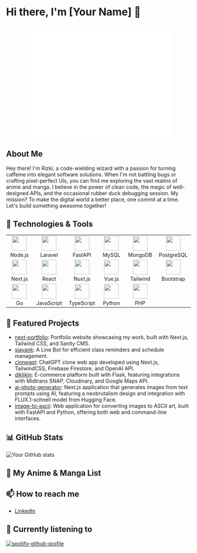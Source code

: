 # Hi there, I'm [Your Name] 👋

<div align="center">
  <img src="https://github.com/rizkifajara/rizkifajara/blob/main/github-metrics.svg" alt="Metrics" width="400">
</div>

## About Me

Hey there! I'm Rizki, a code-wielding wizard with a passion for turning caffeine into elegant software solutions. When I'm not battling bugs or crafting pixel-perfect UIs, you can find me exploring the vast realms of anime and manga. I believe in the power of clean code, the magic of well-designed APIs, and the occasional rubber duck debugging session. My mission? To make the digital world a better place, one commit at a time. Let's build something awesome together!

## 🔧 Technologies & Tools

<table>
  <tr>
    <td align="center" width="96">
      <img src="https://cdn.jsdelivr.net/gh/devicons/devicon/icons/nodejs/nodejs-original.svg" width="40" height="40"/>
      <br>Node.js
    </td>
    <td align="center" width="96">
      <img src="https://cdn.jsdelivr.net/gh/devicons/devicon/icons/laravel/laravel-original.svg" width="40" height="40"/>
      <br>Laravel
    </td>
    <td align="center" width="96">
      <img src="https://cdn.jsdelivr.net/gh/devicons/devicon/icons/fastapi/fastapi-original.svg" width="40" height="40"/>
      <br>FastAPI
    </td>
    <td align="center" width="96">
      <img src="https://cdn.jsdelivr.net/gh/devicons/devicon/icons/mysql/mysql-original.svg" width="40" height="40"/>
      <br>MySQL
    </td>
    <td align="center" width="96">
      <img src="https://cdn.jsdelivr.net/gh/devicons/devicon/icons/mongodb/mongodb-original.svg" width="40" height="40"/>
      <br>MongoDB
    </td>
    <td align="center" width="96">
      <img src="https://cdn.jsdelivr.net/gh/devicons/devicon/icons/postgresql/postgresql-original.svg" width="40" height="40"/>
      <br>PostgreSQL
    </td>
  </tr>
  <tr>
    <td align="center" width="96">
      <img src="https://cdn.jsdelivr.net/gh/devicons/devicon/icons/nextjs/nextjs-original.svg" width="40" height="40"/>
      <br>Next.js
    </td>
    <td align="center" width="96">
      <img src="https://cdn.jsdelivr.net/gh/devicons/devicon/icons/react/react-original.svg" width="40" height="40"/>
      <br>React
    </td>
    <td align="center" width="96">
      <img src="https://cdn.jsdelivr.net/gh/devicons/devicon/icons/nuxtjs/nuxtjs-original.svg" width="40" height="40"/>
      <br>Nuxt.js
    </td>
    <td align="center" width="96">
      <img src="https://cdn.jsdelivr.net/gh/devicons/devicon/icons/vuejs/vuejs-original.svg" width="40" height="40"/>
      <br>Vue.js
    </td>
    <td align="center" width="96">
      <img src="https://cdn.jsdelivr.net/gh/devicons/devicon/icons/tailwindcss/tailwindcss-original.svg" width="40" height="40"/>
      <br>Tailwind
    </td>
    <td align="center" width="96">
      <img src="https://cdn.jsdelivr.net/gh/devicons/devicon/icons/bootstrap/bootstrap-original.svg" width="40" height="40"/>
      <br>Bootstrap
    </td>
  </tr>
  <tr>
    <td align="center" width="96">
      <img src="https://cdn.jsdelivr.net/gh/devicons/devicon/icons/go/go-original.svg" width="40" height="40"/>
      <br>Go
    </td>
    <td align="center" width="96">
      <img src="https://cdn.jsdelivr.net/gh/devicons/devicon/icons/javascript/javascript-original.svg" width="40" height="40"/>
      <br>JavaScript
    </td>
    <td align="center" width="96">
      <img src="https://cdn.jsdelivr.net/gh/devicons/devicon/icons/typescript/typescript-original.svg" width="40" height="40"/>
      <br>TypeScript
    </td>
    <td align="center" width="96">
      <img src="https://cdn.jsdelivr.net/gh/devicons/devicon/icons/python/python-original.svg" width="40" height="40"/>
      <br>Python
    </td>
    <td align="center" width="96">
      <img src="https://cdn.jsdelivr.net/gh/devicons/devicon/icons/php/php-original.svg" width="40" height="40"/>
      <br>PHP
    </td>
  </tr>
</table>

## 🚀 Featured Projects
- [next-portfolio](https://github.com/rizkifajara/next-portfolio): Portfolio website showcasing my work, built with Next.js, Tailwind CSS, and Sanity CMS.
- [siayank](https://github.com/rizkifajara/siayank): A Line Bot for efficient class reminders and schedule management.
- [clonegpt](https://github.com/rizkifajara/clonegpt): ChatGPT clone web app developed using Next.js, TailwindCSS, Firebase Firestore, and OpenAI API.
- [diklikin](https://github.com/rizkifajara/diklikin): E-commerce platform built with Flask, featuring integrations with Midtrans SNAP, Cloudinary, and Google Maps API.
- [ai-photo-generator](https://github.com/rizkifajara/ai-photo-generator): Next.js application that generates images from text prompts using AI, featuring a neobrutalism design and integration with FLUX.1-schnell model from Hugging Face.
- [image-to-ascii](https://github.com/rizkifajara/image-to-ascii): Web application for converting images to ASCII art, built with FastAPI and Python, offering both web and command-line interfaces.

## 📊 GitHub Stats
![Your GitHub stats](https://github-readme-stats.vercel.app/api?username=rizkifajara&show_icons=true&theme=radical)

## 🌸 My Anime & Manga List
<!-- The Anilist stats are included in the metrics image above -->

## 📫 How to reach me
- [LinkedIn](https://www.linkedin.com/in/rizki-fajar-aristanto/)

## 🎵 Currently listening to
[![spotify-github-profile](https://spotify-github-profile.kittinanx.com/api/view?uid=anonymoux_zero&cover_image=true&theme=natemoo-re&show_offline=false&background_color=121212&interchange=false&bar_color=53b14f&bar_color_cover=false)](https://github.com/kittinan/spotify-github-profile)